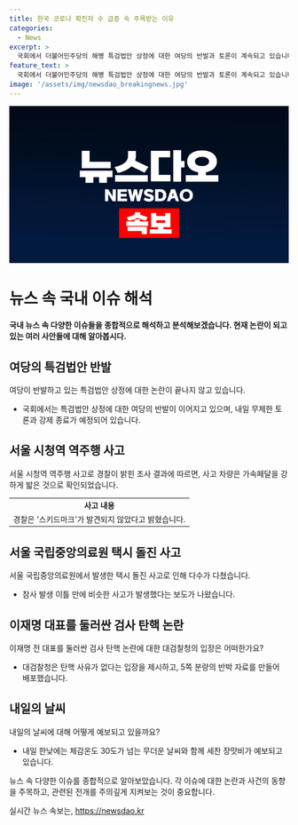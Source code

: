 ```yaml
---
title: 한국 코로나 확진자 수 급증 속 주목받는 이유
categories:
  - News
excerpt: >
  국회에서 더불어민주당의 해병 특검법안 상정에 대한 여당의 반발과 토론이 계속되고 있습니다. 서울 시청역 사고의 차량 속도 조절 의혹과 중앙의료원에서 발생한 택시 돌진 사고 등 사고 잇단 속에서 자료로 검사 탄핵 반박 이재명 전 대표를 수사한 검사들에 대한 민주당의 탄핵 소추안에 대한 대검의 반박도 이어지고 있습니다. 또한, 내일 한낮에는 무더운 날씨와 세찬 장맛비가 예보되고 있습니다.
feature_text: >
  국회에서 더불어민주당의 해병 특검법안 상정에 대한 여당의 반발과 토론이 계속되고 있습니다. 서울 시청역 사고의 차량 속도 조절 의혹과 중앙의료원에서 발생한 택시 돌진 사고 등 사고 잇단 속에서 자료로 검사 탄핵 반박 이재명 전 대표를 수사한 검사들에 대한 민주당의 탄핵 소추안에 대한 대검의 반박도 이어지고 있습니다. 또한, 내일 한낮에는 무더운 날씨와 세찬 장맛비가 예보되고 있습니다.
image: '/assets/img/newsdao_breakingnews.jpg'
---
```


<p><img src="/assets/img/newsdao_breakingnews.jpg" alt="cryptoinkorea 속보" /></p>

<h1>뉴스 속 국내 이슈 해석</h1>

<p data-ke-size="size16"><b>국내 뉴스 속 다양한 이슈들을 종합적으로 해석하고 분석해보겠습니다. 현재 논란이 되고 있는 여러 사안들에 대해 알아봅시다.</b></p>

<h2 data-ke-size="size26">여당의 특검법안 반발</h2>

<p data-ke-size="size16">여당이 반발하고 있는 특검법안 상정에 대한 논란이 끝나지 않고 있습니다. </p>

<ul>
  <li>국회에서는 특검법안 상정에 대한 여당의 반발이 이어지고 있으며, 내일 무제한 토론과 강제 종료가 예정되어 있습니다.</li>
</ul>

<h2 data-ke-size="size26">서울 시청역 역주행 사고</h2>

<p data-ke-size="size16">서울 시청역 역주행 사고로 경찰이 밝힌 조사 결과에 따르면, 사고 차량은 가속페달을 강하게 밟은 것으로 확인되었습니다.</p>

<table>
  <tr>
    <td style="text-align: center; height: 17px;"><b>사고 내용</b></td>
  </tr>
  <tr>
    <td style="text-align: center; height: 17px;">경찰은 '스키드마크'가 발견되지 않았다고 밝혔습니다.</td>
  </tr>
</table>

<h2 data-ke-size="size26">서울 국립중앙의료원 택시 돌진 사고</h2>

<p data-ke-size="size16">서울 국립중앙의료원에서 발생한 택시 돌진 사고로 인해 다수가 다쳤습니다.</p>

<ul>
  <li>참사 발생 이틀 만에 비슷한 사고가 발생했다는 보도가 나왔습니다.</li>
</ul>

<h2 data-ke-size="size26">이재명 대표를 둘러싼 검사 탄핵 논란</h2>

<p data-ke-size="size16">이재명 전 대표를 둘러싼 검사 탄핵 논란에 대한 대검찰청의 입장은 어떠한가요?</p>

<ul>
  <li>대검찰청은 탄핵 사유가 없다는 입장을 제시하고, 5쪽 분량의 반박 자료를 만들어 배포했습니다.</li>
</ul>

<h2 data-ke-size="size26">내일의 날씨</h2>

<p data-ke-size="size16">내일의 날씨에 대해 어떻게 예보되고 있을까요?</p>

<ul>
  <li>내일 한낮에는 체감온도 30도가 넘는 무더운 날씨와 함께 세찬 장맛비가 예보되고 있습니다.</li>
</ul>

<p data-ke-size="size16">뉴스 속 다양한 이슈를 종합적으로 알아보았습니다. 각 이슈에 대한 논란과 사건의 동향을 주목하고, 관련된 전개를 주의깊게 지켜보는 것이 중요합니다.</p>
실시간 뉴스 속보는, <a href="https://newsdao.kr" rel="dofollow">https://newsdao.kr</a>


